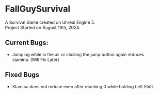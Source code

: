 # FallGuySurvival

A Survival Game created on Unreal Engine 5.  
Project Started on August 19th, 2024.

## Current Bugs:
- Jumping while in the air or clicking the jump button again reduces stamina. (Will Fix Later)

## Fixed Bugs
- Stamina does not reduce even after reaching 0 while holding Left Shift.
